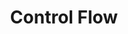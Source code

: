 ---
title: Control Flow
description: Learn conditional statements, loops, and assertions
weight: 20
lastmod: 2021-09-18T11:11:30-09:00
draft: false
vimeo: 
youtube:
emoji: 🎯
video_length: 1:51
chapter_start: Syntax & Data Types
---